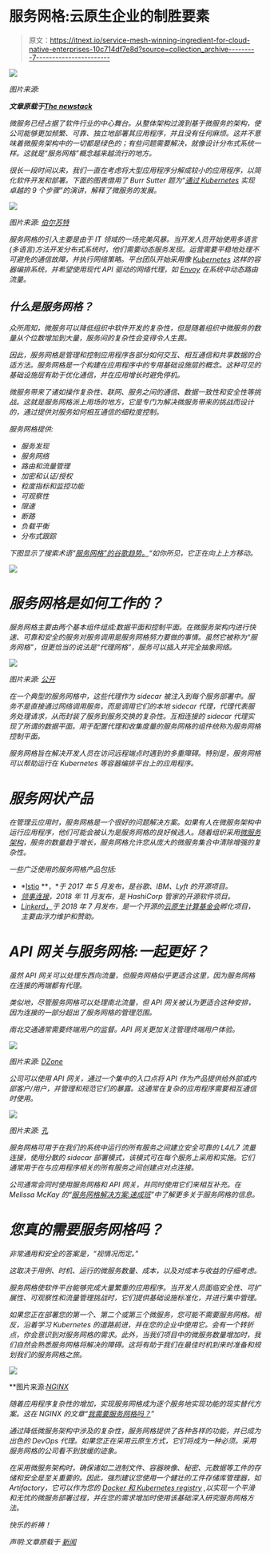 # 服务网格:云原生企业的制胜要素

> 原文：<https://itnext.io/service-mesh-winning-ingredient-for-cloud-native-enterprises-10c714df7e8d?source=collection_archive---------7----------------------->

![](img/bb6e38df46b8616c7443d3d0af1d12cc.png)

*图片来源:*[](https://glasnostic.com/blog/service-mesh-istio-limits-and-benefits-part-1/service-mesh-ea486b17e8.png)

****文章原载于***[***The newstack***](https://thenewstack.io/service-meshes-in-the-cloud-native-world/)*

*微服务已经占据了软件行业的中心舞台。从整体架构过渡到基于微服务的架构，使公司能够更加频繁、可靠、独立地部署其应用程序，并且没有任何麻烦。这并不意味着微服务架构中的一切都是绿色的；有些问题需要解决，就像设计分布式系统一样。这就是“服务网格”概念越来越流行的地方。*

*很长一段时间以来，我们一直在考虑将大型应用程序分解成较小的应用程序，以简化软件开发和部署。下面的图表借用了 Burr Sutter 题为“[通过 Kubernetes](https://youtu.be/ZpbXSdzp_vo) 实现卓越的 9 个步骤”的演讲，解释了微服务的发展。*

*![](img/6b09253aa889e676fb59e7bcd6176182.png)*

**图片来源:* [*伯尔苏特*](https://youtu.be/ZpbXSdzp_vo)*

*服务网格的引入主要是由于 IT 领域的一场完美风暴。当开发人员开始使用多语言(多语言)方法开发分布式系统时，他们需要动态服务发现。运营需要平稳地处理不可避免的通信故障，并执行网络策略。平台团队开始采用像 [Kubernetes](https://www.infoq.com/articles/service-mesh-ultimate-guide/%23kubernetes) 这样的容器编排系统，并希望使用现代 API 驱动的网络代理，如 [Envoy](https://www.infoq.com/articles/service-mesh-ultimate-guide/%23envoyproxy) 在系统中动态路由流量。*

## *什么是服务网格？*

*众所周知，微服务可以降低组织中软件开发的复杂性，但是随着组织中微服务的数量从个位数增加到大量，服务间的复杂性会变得令人生畏。*

*因此，服务网格是管理和控制应用程序各部分如何交互、相互通信和共享数据的合适方法。服务网格是一个构建在应用程序中的专用基础设施层的概念。这种可见的基础设施层有助于优化通信，并在应用增长时避免停机。*

*微服务带来了诸如操作复杂性、联网、服务之间的通信、数据一致性和安全性等挑战。这就是服务网格派上用场的地方，它是专门为解决微服务带来的挑战而设计的，通过提供对服务如何相互通信的细粒度控制。*

*服务网格提供:*

*   *服务发现*
*   *服务网络*
*   *路由和流量管理*
*   *加密和认证/授权*
*   *粒度指标和监控功能*
*   *可观察性*
*   *限速*
*   *断路*
*   *负载平衡*
*   *分布式跟踪*

*下图显示了搜索术语“[服务网格”的谷歌趋势。](https://trends.google.com/trends/explore?date=2010-03-01%25202021-03-17&q=service%2520mesh)“如你所见，它正在向上上方移动。*

*![](img/224e7c4032f900bde2e052ada313f193.png)*

# *服务网格是如何工作的？*

*服务网格主要由两个基本组件组成:数据平面和控制平面。在微服务架构内进行快速、可靠和安全的服务对服务调用是服务网格努力要做的事情。虽然它被称为“服务网格”，但更恰当的说法是“代理网格”，服务可以插入并完全抽象网络。*

*![](img/7a17ad93677bb16e7b012e76c55dfae2.png)*

**图片来源:* [*公开*](https://glasnostic.com/blog/service-mesh-istio-limits-and-benefits-part-1/service-mesh-ea486b17e8.png)*

*在一个典型的服务网格中，这些代理作为 sidecar 被注入到每个服务部署中。服务不是直接通过网络调用服务，而是调用它们的本地 sidecar 代理，代理代表服务处理请求，从而封装了服务到服务交换的复杂性。互相连接的 sidecar 代理实现了所谓的数据平面。用于配置代理和收集度量的服务网格的组件统称为服务网格控制平面。*

*服务网格旨在解决开发人员在访问远程端点时遇到的多重障碍。特别是，服务网格可以帮助运行在 Kubernetes 等容器编排平台上的应用程序。*

# *服务网状产品*

*在管理云应用时，服务网格是一个很好的问题解决方案。如果有人在微服务架构中运行应用程序，他们可能会被认为是服务网格的良好候选人。随着组织采用[微服务架构](https://jfrog.com/knowledge-base/the-role-of-containers-in-your-microservice-architecture/)，服务的数量趋于增长，服务网格允许您从庞大的微服务集合中清除增强的复杂性。*

*一些广泛使用的服务网格产品包括:*

*   *[Istio](https://istio.io/) **，**于 2017 年 5 月发布，是谷歌、IBM、Lyft 的开源项目。*
*   *[领事连接](https://www.consul.io/)，2018 年 11 月发布，是 HashiCorp 管家的开源软件项目。*
*   *[Linkerd，](https://linkerd.io/)于 2018 年 7 月发布，是一个开源的[云原生计算基金会](https://cncf.io/?utm_content=inline-mention)孵化项目，主要由浮力维护和赞助。*

# *API 网关与服务网格:一起更好？*

*虽然 API 网关可以处理东西向流量，但服务网格似乎更适合这里，因为服务网格在连接的两端都有代理。*

*类似地，尽管服务网格可以处理南北流量，但 API 网关被认为更适合这种安排，因为连接的一部分超出了服务网格的管理范围。*

*南北交通通常需要终端用户的监督。API 网关更加关注管理终端用户体验。*

*![](img/781b91c95f40ac69493070cdcdfa27ab.png)*

**图片来源:* [*DZone*](https://dzone.com/articles/api-gateway-vs-service-mesh)*

*公司可以使用 API 网关，通过一个集中的入口点将 API 作为产品提供给外部或内部客户/用户，并管理和规范它们的暴露。这通常在复杂的应用程序需要相互通信时使用。*

*![](img/60229b3b8ccf19cf588e190ba2111a64.png)*

**图片来源:* [*孔*](https://konghq.com/blog/the-difference-between-api-gateways-and-service-mesh/)*

*服务网格可用于在我们的系统中运行的所有服务之间建立安全可靠的 L4/L7 流量连接，使用分散的 sidecar 部署模式，该模式可在每个服务上采用和实施。它们通常用于在与应用程序相关的所有服务之间创建点对点连接。*

*公司通常会同时使用服务网格和 API 网关，并同时使用它们来相互补充。在 Melissa McKay 的“[服务网格解决方案:速成班](https://jfrog.com/shownote/service-mesh-solutions-london-microservices/)”中了解更多关于服务网格的信息。*

# *您真的需要服务网格吗？*

*非常通用和安全的答案是，“视情况而定。”*

*这取决于用例、时机、运行的微服务数量、成本，以及对成本与收益的仔细考虑。*

*服务网格使软件平台能够完成大量繁重的应用程序。当开发人员面临安全性、可扩展性、可观察性和流量管理挑战时，它们提供基础设施标准化，并进行集中管理。*

*如果您正在部署您的第一个、第二个或第三个微服务，您可能不需要服务网格。相反，沿着学习 Kubernetes 的道路前进，并在您的企业中使用它。会有一个转折点，你会意识到对服务网格的需求。此外，当我们项目中的微服务数量增加时，我们自然会熟悉服务网格将解决的障碍。这将有助于我们在最佳时机到来时准备和规划我们的服务网格之旅。*

*![](img/3f3f45a395a7659f96cf7e2f59f4c63e.png)*

**图片来源:*[NGINX](https://www.nginx.com/blog/do-i-need-a-service-mesh/%23What-Should-I-Do-Now)*

*随着应用程序复杂性的增加，实现服务网格成为逐个服务地实现功能的现实替代方案。这在 NGINX 的文章“[我需要服务网格吗？](https://www.nginx.com/blog/do-i-need-a-service-mesh/)”*

*通过降低微服务架构中涉及的复杂性，服务网格提供了各种各样的功能，并已成为出色的 DevOps 代理。如果您正在采用云原生方式，它们将成为一种必须。采用服务网格的公司看不到放缓的迹象。*

*在采用微服务架构时，确保诸如二进制文件、容器映像、秘密、元数据等工件的存储和安全是至关重要的。因此，强烈建议您使用一个健壮的工件存储库管理器，如 Artifactory，它可以作为您的 [Docker 和 Kubernetes registry](https://jfrog.com/integration/kubernetes-docker-registry/) ,以实现一个平滑和无忧的微服务部署过程，并在您的需求增加时使用该基础深入研究服务网格方法。*

*快乐的祈祷！*

**声明:文章原载于* [*新闻*](https://thenewstack.io/service-meshes-in-the-cloud-native-world/)*